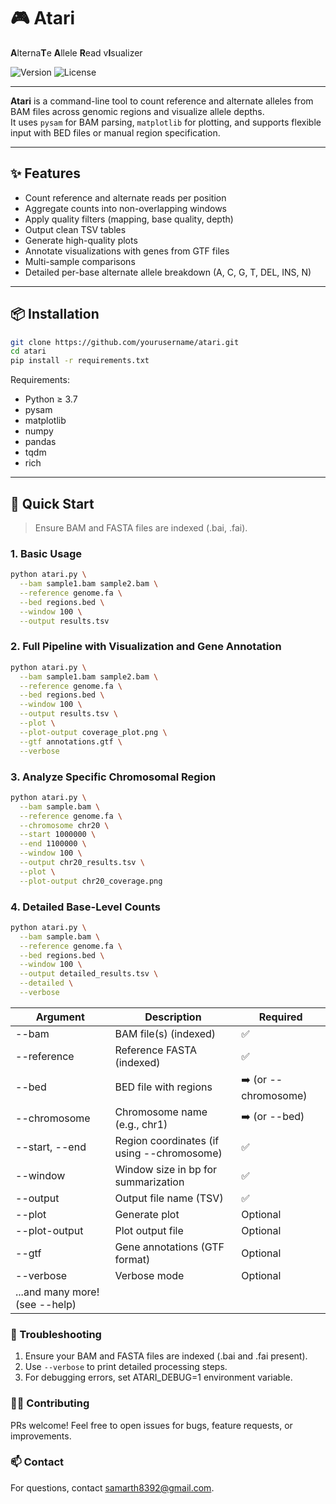 # 🎮 Atari

**A**lterna**T**e **A**llele **R**ead v**I**sualizer

![Version](https://img.shields.io/badge/version-0.1.0-blue)
![License](https://img.shields.io/badge/license-MIT-green)

---

**Atari** is a command-line tool to count reference and alternate alleles from BAM files across genomic regions and visualize allele depths.  
It uses `pysam` for BAM parsing, `matplotlib` for plotting, and supports flexible input with BED files or manual region specification.

---

## ✨ Features

- Count reference and alternate reads per position
- Aggregate counts into non-overlapping windows
- Apply quality filters (mapping, base quality, depth)
- Output clean TSV tables
- Generate high-quality plots
- Annotate visualizations with genes from GTF files
- Multi-sample comparisons
- Detailed per-base alternate allele breakdown (A, C, G, T, DEL, INS, N)

---

## 📦 Installation

```bash
git clone https://github.com/yourusername/atari.git
cd atari
pip install -r requirements.txt
```

Requirements:

- Python ≥ 3.7
- pysam
- matplotlib
- numpy
- pandas
- tqdm
- rich

---

## 🚀 Quick Start

> Ensure BAM and FASTA files are indexed (.bai, .fai).

### 1. Basic Usage

```bash
python atari.py \
  --bam sample1.bam sample2.bam \
  --reference genome.fa \
  --bed regions.bed \
  --window 100 \
  --output results.tsv
```
### 2. Full Pipeline with Visualization and Gene Annotation

```bash
python atari.py \
  --bam sample1.bam sample2.bam \
  --reference genome.fa \
  --bed regions.bed \
  --window 100 \
  --output results.tsv \
  --plot \
  --plot-output coverage_plot.png \
  --gtf annotations.gtf \
  --verbose
```
### 3. Analyze Specific Chromosomal Region

```bash
python atari.py \
  --bam sample.bam \
  --reference genome.fa \
  --chromosome chr20 \
  --start 1000000 \
  --end 1100000 \
  --window 100 \
  --output chr20_results.tsv \
  --plot \
  --plot-output chr20_coverage.png
```

### 4. Detailed Base-Level Counts
```bash
python atari.py \
  --bam sample.bam \
  --reference genome.fa \
  --bed regions.bed \
  --window 100 \
  --output detailed_results.tsv \
  --detailed \
  --verbose
```

| Argument | Description | Required |
| --- | --- | --- |
| --bam | BAM file(s) (indexed) | ✅ |
| --reference | Reference FASTA (indexed) | ✅ |
| --bed | BED file with regions | ➡️ (or --chromosome) |
| --chromosome | Chromosome name (e.g., chr1) | ➡️ (or --bed) |
| --start, --end | Region coordinates (if using --chromosome) | ✅ |
| --window | Window size in bp for summarization | ✅ |
| --output | Output file name (TSV) | ✅ |
| --plot | Generate plot | Optional |
| --plot-output | Plot output file | Optional |
| --gtf | Gene annotations (GTF format) | Optional |
| --verbose | Verbose mode | Optional |
| ...and many more! (see --help) |  |  |


### 🐛 Troubleshooting

1. Ensure your BAM and FASTA files are indexed (.bai and .fai present).
2. Use `--verbose` to print detailed processing steps.
3. For debugging errors, set ATARI_DEBUG=1 environment variable.

### 👨‍💻 Contributing
PRs welcome! Feel free to open issues for bugs, feature requests, or improvements.

### 📫 Contact
For questions, contact samarth8392@gmail.com.